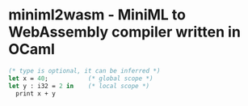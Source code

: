 # miniml2wasm - MiniML to WebAssembly compiler written in OCaml

<!-- $MDX file=test/42.mml -->
```ml
(* type is optional, it can be inferred *)
let x = 40;           (* global scope *)
let y : i32 = 2 in    (* local scope *)
  print x + y
```
